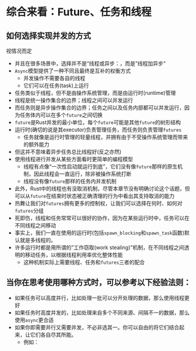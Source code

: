 # 综合来看：Future、任务和线程

## 如何选择实现并发的方式

视情况而定

- 并且在很多场景中，选择并不是“线程或异步：，而是”线程加异步“
- `Async`模型提供了一种不同且最终是互补的权衡方式
    - 并发操作不需要各自的线程
    - 它们可以在任务(task)上运行
- 任务类似于线程，但不是由操作系统管理，而是由运行时(runtime)管理
- 线程是统一操作集合的边界；线程之间可以并发运行
- 而任务则是异步操作集合的边界；任务之间以及任务内部都可以并发运行，因为任务体内可以在多个`future`之间切换
- `future`是Rust并发的最小单位，每个`future`可能是其他`future`的树形结构
- 运行时(确切的说是其executor)负责管理任务，而任务则负责管理`futures`
    - 任务就像是运行时管理的轻量线程，并拥有由于不受操作系统管理而带来的额外能力
- 但这并不意味着异步任务总比线程好(反之亦然)
- 使用线程进行并发从某些方面看时更简单的编程模型
    - 线程有点像“一次性启动就运行到底”，它们没有像`future`那样的原生机制，因此线程会一直运行，除非被操作系统打断
    - 线程没有像`future`那样的任务内并发机制
- 此外，Rust中的线程也有没取消机制，尽管本章节没有明确讨论这个话题，但可以从`future`在结束时状态被正确清理的行为中看出其支持取消的能力
- 热舞让我们对`futures`拥有更多的控制权，让我们可以选择在何时、如何对`futures`分组
- 死即伤，线程和任务常常可以很好的协作，因为在某些运行时中，任务可以在不同线程之间移动
- 事实上，我们一直在使用的运行时(包括`spawn_blocking`和`spawn_task`函数)默认就是多线程的。
- 许多运行时都是用所谓的”工作窃取(work stealing)"机制，在不同线程之间透明的移动任务，以根据线程利用率优化整体性能
    - 这种机制实际上需要线程、任务和`futures`三者的配合

## 当你在思考使用哪种方式时，可以参考以下经验法则：

- 如果任务可以高度并行，比如处理一批可以分开处理的数据，那么使用线程更好
- 如果任务时高度并发的，比如处理来自多个不同来源、间隔不一的数据，那么使用`async`更合适
- 如果你即需要并行又需要并发，不必非选其一。你可以自由的将它们结合起来，让它们各自尽其所能。
    - 例如：